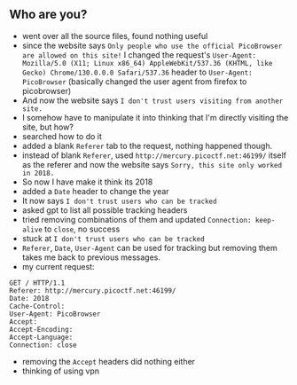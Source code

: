 ## Who are you?
- went over all the source files, found nothing useful
- since the website says `Only people who use the official PicoBrowser are allowed on this site!` I changed the request's `User-Agent: Mozilla/5.0 (X11; Linux x86_64) AppleWebKit/537.36 (KHTML, like Gecko) Chrome/130.0.0.0 Safari/537.36` header to `User-Agent: PicoBrowser` (basically changed the user agent from firefox to picobrowser)
- And now the website says `I don't trust users visiting from another site.`
- I somehow have to manipulate it into thinking that I'm directly visiting the site, but how?
- searched how to do it
- added a blank `Referer` tab to the request, nothing happened though.
- instead of blank `Referer`, used `http://mercury.picoctf.net:46199/` itself as the referer and now the website says `Sorry, this site only worked in 2018.`
- So now I have make it think its 2018
- added a `Date` header to change the year
- It now says `I don't trust users who can be tracked`
- asked gpt to list all possible tracking headers
- tried removing combinations of them and updated `Connection: keep-alive` to `close`, no success
- stuck at `I don't trust users who can be tracked`
- `Referer`, `Date`, `User-Agent` can be used for tracking but removing them takes me back to previous messages.
- my current request: 
```
GET / HTTP/1.1
Referer: http://mercury.picoctf.net:46199/
Date: 2018
Cache-Control: 
User-Agent: PicoBrowser
Accept: 
Accept-Encoding: 
Accept-Language: 
Connection: close
```
- removing the `Accept` headers did nothing either
- thinking of using vpn 
